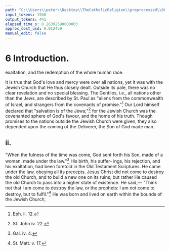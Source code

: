 ```yaml
---
path: "C:\\Users\\peter\\Desktop\\TheCatholicReligion\\preprocessed\\00026.jpg"
input_tokens: 1948
output_tokens: 441
elapsed_time_s: 8.26392590000003
approx_cost_usd: 0.012459
manual_edit: false
---
```

# 6 Introduction.

exaltation, and the redemption of the whole
human race.

It is true that God's love and mercy were
over all nations, yet it was with the Jewish
Church that He thus closely dealt. Outside
its pale, there was no clear revelation and no
special blessing. The Gentiles, i.e., all nations
other than the Jews, are described by St.
Paul as "aliens from the commonwealth of
Israel, and strangers from the covenants of
promise."[^1] Our Lord himself declared that
"salvation is of the Jews;"[^2] for the Jewish
Church was the covenanted sphere of God's
favour, and the home of his truth. Though
promises to the nations outside the Jewish
Church were given, they also depended upon
the coming of the Deliverer, the Son of God
made man.

## ii.

"When the fulness of the time was come,
God sent forth his Son, made of a woman,
made under the law."[^3] His birth, his suffer-
ings, his rejection, and his exaltation, had
been foretold in the Old Testament Scriptures.
He came under the law, obeying all its precepts.
Jesus Christ did not come to destroy the old
Church, and to build a new one on its ruins;
but rather He caused the old Church to pass
into a higher state of existence. He said,—
"Think not that I am come to destroy the
law, or the prophets: I am not come to destroy,
but to fulfil."[^4] He was born and lived on
earth within the bounds of the Jewish Church,

[^1]: Eph. ii. 12.
[^2]: St. John iv. 22.
[^3]: Gal. iv. 4.
[^4]: St. Matt. v. 17.